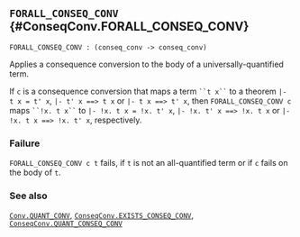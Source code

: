 ## `FORALL_CONSEQ_CONV` {#ConseqConv.FORALL_CONSEQ_CONV}


```
FORALL_CONSEQ_CONV : (conseq_conv -> conseq_conv)
```



Applies a consequence conversion to the body of a
universally-quantified term.


If `c` is a consequence conversion that maps a term ``` ``t x`` ```
to a theorem `|- t x = t' x`,  `|- t' x ==> t x` or  `|- t x ==> t' x`, then
`FORALL_CONSEQ_CONV c` maps ``` ``!x. t x`` ``` to
`|- !x. t x = !x. t' x`,  `|- !x. t' x ==> !x. t x` or
`|- !x. t x ==> !x. t' x`, respectively.

### Failure

`FORALL_CONSEQ_CONV c t` fails, if `t` is not an all-quantified term or
if `c` fails on the body of `t`.

### See also

[`Conv.QUANT_CONV`](#Conv.QUANT_CONV), [`ConseqConv.EXISTS_CONSEQ_CONV`](#ConseqConv.EXISTS_CONSEQ_CONV), [`ConseqConv.QUANT_CONSEQ_CONV`](#ConseqConv.QUANT_CONSEQ_CONV)

